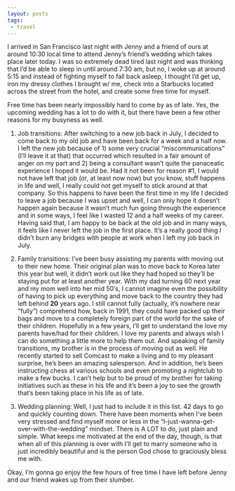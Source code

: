 ```yaml
---
layout: posts
tags:
 - travel
---
```


I arrived in San Francisco last night with Jenny and a friend of ours at around 10:30 local time to attend Jenny’s friend’s wedding which takes place later today.  I was so extremely dead tired last night and was thinking that I’d be able to sleep in until around 7:30 am, but no, I woke up at around 5:15 and instead of fighting myself to fall back asleep, I thought I’d get up, iron my dressy clothes I brought w/ me, check into a Starbucks located across the street from the hotel, and create some free time for myself.

Free time has been nearly impossibly hard to come by as of late.  Yes, the upcoming wedding has a lot to do with it, but there have been a few other reasons for my busyness as well.

1. Job transitions: After switching to a new job back in July, I decided to come back to my old job and have been back for a week and a half now.  I left the new job because of 1) some very crucial “miscommunications” (I’ll leave it at that) that occurred which resulted in a fair amount of anger on my part and 2) being a consultant wasn’t quite the panaceatic experience I hoped it would be.  Had it not been for reason #1, I would not have left that job (or, at least now now) but you know, stuff happens in life and well, I really could not get myself to stick around at that company.  So this happens to have been the first time in my life I decided to leave a job because I was upset and well, I can only hope it doesn’t happen again because it wasn’t much fun going through the experience and in some ways, I feel like I wasted 12 and a half weeks of my career.  Having said that, I am happy to be back at the old job and in many ways, it feels like I never left the job in the first place.  It’s a really good thing I didn’t burn any bridges with people at work when I left my job back in July.

2. Family transitions: I’ve been busy assisting my parents with moving out to their new home.  Their original plan was to move back to Korea later this year but well, it didn’t work out like they had hoped so they’ll be staying put for at least another year.  With my dad turning 60 next year and my mom well into her mid 50′s, I cannot imagine even the possibility of having to pick up everything and move back to the country they had left behind __20__ years ago.  I still cannot fully (actually, it’s nowhere near “fully”) comprehend how, back in 1991, they could have packed up their bags and move to a completely foreign part of the world for the sake of their children.  Hopefully in a few years, I’ll get to understand the love my parents have/had for their children.  I love my parents and always wish I can do something a little more to help them out.  And speaking of family transitions, my brother is in the process of moving out as well.  He recently started to sell Comcast to make a living and to my pleasant surprise, he’s been an amazing salesperson.  And in addition, he’s been instructing chess at various schools and even promoting a nightclub to make a few bucks.  I can’t help but to be proud of my brother for taking initiatives such as these in his life and it’s been a joy to see the growth that’s been taking place in his life as of late.

3. Wedding planning: Well, I just had to include it in this list.  42 days to go and quickly counting down.  There have been moments when I’ve been very stressed and find myself more or less in the “I-just-wanna-get-over-with-the-wedding” mindset.  There is A LOT to do, just plain and simple.  What keeps me motivated at the end of the day, though, is that when all of this planning is over with I’ll get to marry someone who is just incredibly beautiful and is the person God chose to graciously bless me with.

Okay, I’m gonna go enjoy the few hours of free time I have left before Jenny and our friend wakes up from their slumber.
